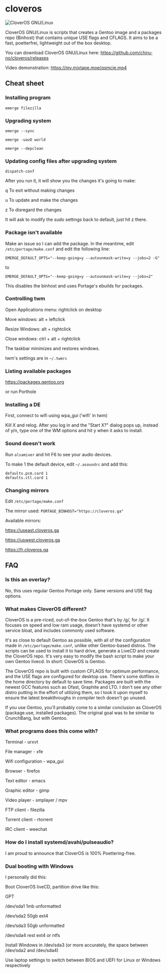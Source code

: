 # cloveros
![CloverOS GNU/Linux](https://raw.githubusercontent.com/chiru-no/cloveros/master/artwork/logo.png "CloverOS GNU/Linux")

CloverOS GNU/Linux is scripts that creates a Gentoo image and a packages repo (Binhost) that contains unique USE flags and CFLAGS. It aims to be a fast, poetterfrei, lightweight out of the box desktop.

You can download CloverOS GNU/Linux here: https://github.com/chiru-no/cloveros/releases

Video demonstration: https://my.mixtape.moe/qsmcje.mp4

## Cheat sheet
### Installing program
`emerge filezilla`

### Upgrading system
```
emerge --sync

emerge -uavD world

emerge --depclean
```

### Updating config files after upgrading system
`dispatch-conf`

After you run it, it will show you the changes it's going to make:


q To exit without making changes

u To update and make the changes

z To disregard the changes


It will ask to modify the sudo settings back to default, just hit z there.

### Package isn't available
Make an issue so I can add the package. In the meantime, edit `/etc/portage/make.conf` and edit the following line:

`EMERGE_DEFAULT_OPTS="--keep-going=y --autounmask-write=y --jobs=2 -G"`

to

`EMERGE_DEFAULT_OPTS="--keep-going=y --autounmask-write=y --jobs=2"`

This disables the binhost and uses Portage's ebuilds for packages.

### Controlling twm
Open Applications menu: rightclick on desktop

Move windows: alt + leftclick

Resize Windows: alt + rightclick

Close windows: ctrl + alt + rightclick

The taskbar minimizes and restores windows.

twm's settings are in `~/.twmrc`

### Listing available packages
https://packages.gentoo.org

or run Porthole

### Installing a DE
First, connect to wifi using wpa_gui ('wifi' in twm)

Kill X and relog. After you log in and the "Start X?" dialog pops up, instead of y/n, type one of the WM options and hit y when it asks to install.

### Sound doesn't work
Run `alsamixer` and hit F6 to see your audio devices.

To make 1 the default device, edit `~/.asoundrc` and add this:

```
defaults.pcm.card 1
defaults.ctl.card 1
```

### Changing mirrors
Edit `/etc/portage/make.conf`

The mirror used: `PORTAGE_BINHOST="https://cloveros.ga"`

Available mirrors:

https://useast.cloveros.ga

https://uswest.cloveros.ga

https://fr.cloveros.ga

## FAQ
### Is this an overlay?
No, this uses regular Gentoo Portage only. Same versions and USE flag options.

### What makes CloverOS different?
CloverOS is a pre-riced, out-of-the-box Gentoo that's by /g/, for /g/. It focuses on speed and low ram usage, doesn't have systemd or other service bloat, and includes commonly used software.

It's as close to default Gentoo as possible, with all of the configuration made in `/etc/portage/make.conf`, unlike other Gentoo-based distros. The scripts can be used to install it to hard drive, generate a LiveCD and create the CloverOS repo. It's very easy to modify the bash script to make your own Gentoo livecd. In short: CloverOS is Gentoo.

The CloverOS repo is built with custom CFLAGS for optimum performance, and the USE flags are configured for desktop use. There's some dotfiles in the home directory by default to save time. Packages are built with the newest GCC features such as Ofast, Graphite and LTO. I don't see any other distro putting in the effort of utilizing them, so I took it upon myself to ensure the latest breakthroughs in compiler tech doesn't go unused.

If you use Gentoo, you'll probably come to a similar conclusion as CloverOS (package.use, installed packages). The original goal was to be similar to CrunchBang, but with Gentoo.

### What programs does this come with?
Terminal - urxvt

File manager - xfe

Wifi configuration - wpa_gui

Browser - firefox

Text editor - emacs

Graphic editor - gimp

Video player - smplayer / mpv

FTP client - filezilla

Torrent client - rtorrent

IRC client - weechat

### How do I install systemd/avahi/pulseaudio?
I am proud to announce that CloverOS is 100% Poettering-free.

### Dual booting with Windows
I personally did this:

Boot CloverOS liveCD, partition drive like this:


GPT

/dev/sda1 1mb unformatted

/dev/sda2 50gb ext4

/dev/sda3 50gb unformatted

/dev/sda4 rest ext4 or ntfs


Install Windows in /dev/sda3 (or more accurately, the space between /dev/sda2 and /dev/sda4)

Use laptop settings to switch between BIOS and UEFI for Linux or Windows respectively
